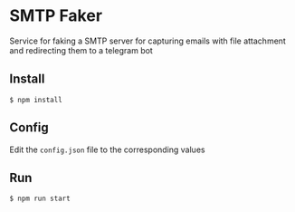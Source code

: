 # SMTP Faker

Service for faking a SMTP server for capturing emails with file attachment and redirecting them to a telegram bot 

## Install

```
$ npm install
```

## Config

Edit the `config.json` file to the corresponding values

## Run

```
$ npm run start
```